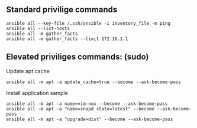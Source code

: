 ## Standard privilige commands 

    ansible all --key-file /.ssh/ansible -i inventory_file -m ping
    ansible all --list-hosts
    ansible all -m gather_facts 
    ansible all -m gather_facts --limit 172.16.1.1

## Elevated priviliges commands: (sudo)
Update apt cache 

    ansible all -m apt -a update_cache=true --become --ask-become-pass

Install application sample 

    ansible all -m apt -a name=vim-nox --become --ask-become-pass
    ansible all -m apt -a "name=snapd state=latest" --become --ask-become-pass
    ansible all -m apt -a "upgrade=dist" --become --ask-become-pass
